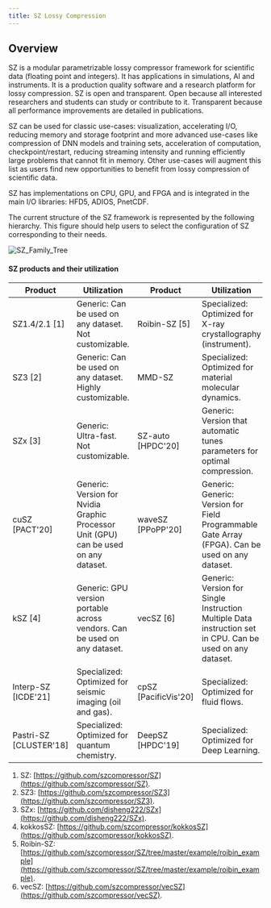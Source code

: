 ```yaml
---
title: SZ Lossy Compression
---
```


## Overview

SZ is a modular parametrizable lossy compressor framework for scientific data (floating point and integers). It has applications in simulations, AI and instruments. It is a production quality software and a research platform for lossy compression. SZ is open and transparent. Open because all interested researchers and students can study or contribute to it. Transparent because all performance improvements are detailed in publications.

SZ can be used for classic use-cases: visualization, accelerating I/O, reducing memory and storage footprint and more advanced use-cases like compression of DNN models and training sets, acceleration of computation, checkpoint/restart, reducing streaming intensity and running efficiently large problems that cannot fit in memory. Other use-cases will augment this list as users find new opportunities to benefit from lossy compression of scientific data.

SZ has implementations on CPU, GPU, and FPGA and is integrated in the main I/O libraries: HFD5, ADIOS, PnetCDF.

The current structure of the SZ framework is represented by the following hierarchy. This figure should help users to select the configuration of SZ corresponding to their needs.

![SZ_Family_Tree](https://user-images.githubusercontent.com/5705572/121612979-6653fd80-ca10-11eb-8c2d-e79a307c5f06.jpg)


#### SZ products and their utilization

| **Product**           | **Utilization**                                                                          | **Product**         | **Utilization**                                                                                               |
|-------------------|--------------------------------------------------------------------------------------|-----------------|-----------------------------------------------------------------------------------------------------------|
| SZ1.4/2.1 [1]  | Generic: Can be used on any dataset. Not customizable.                               | Roibin-SZ [5] | Specialized: Optimized for X-ray crystallography (instrument).                                             |
| SZ3 [2]         | Generic: Can be used on any dataset. Highly customizable.                            | MMD-SZ     | Specialized: Optimized for material molecular dynamics.                                                    |
| SZx [3]        | Generic: Ultra-fast. Not customizable.                                               | SZ-auto [HPDC'20] | Generic: Version that automatic tunes parameters for optimal compression.                                 |
| cuSZ [PACT'20]      | Generic: Version for Nvidia Graphic Processor Unit (GPU) can be used on any dataset. | waveSZ [PPoPP'20]    | Generic: Generic: Version for Field Programmable Gate Array (FPGA). Can be used on any dataset.           |
| kSZ [4]        | Generic: GPU version portable across vendors. Can be used on any dataset.            | vecSZ [6]    | Generic: Version for Single Instruction Multiple Data instruction set in CPU. Can be used on any dataset. |
| Interp-SZ [ICDE'21] | Specialized: Optimized for seismic imaging (oil and gas).                            | cpSZ [PacificVis'20]     | Specialized: Optimized for fluid flows.                                                                   |
| Pastri-SZ [CLUSTER'18] | Specialized: Optimized for quantum chemistry.                                        | DeepSZ [HPDC'19]  | Specialized: Optimized for Deep Learning.                                                                 |

1. SZ: [https://github.com/szcompressor/SZ](https://github.com/szcompressor/SZ).
2. SZ3: [https://github.com/szcompressor/SZ3](https://github.com/szcompressor/SZ3).
3. SZx: [https://github.com/disheng222/SZx](https://github.com/disheng222/SZx).
4. kokkosSZ: [https://github.com/szcompressor/kokkosSZ](https://github.com/szcompressor/kokkosSZ).
5. Roibin-SZ: [https://github.com/szcompressor/SZ/tree/master/example/roibin_example](https://github.com/szcompressor/SZ/tree/master/example/roibin_example).
6. vecSZ: [https://github.com/szcompressor/vecSZ](https://github.com/szcompressor/vecSZ).
